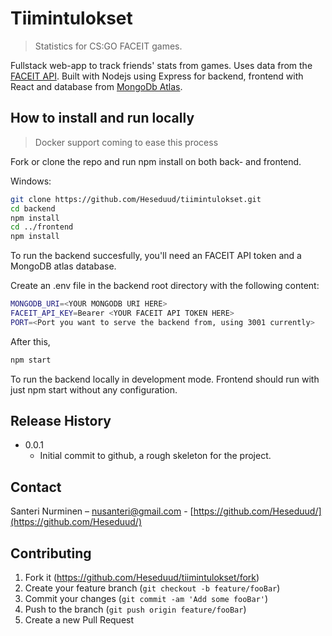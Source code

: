 # Tiimintulokset
> Statistics for CS:GO FACEIT games.

Fullstack web-app to track friends' stats from games. Uses data from the [FACEIT API](https://developers.faceit.com/docs/tools/data-api).
Built with Nodejs using Express for backend, frontend with React and database from [MongoDb Atlas](https://www.mongodb.com/cloud/atlas).


## How to install and run locally

> Docker support coming to ease this process

Fork or clone the repo and run npm install on both back- and frontend.

Windows:

```sh
git clone https://github.com/Heseduud/tiimintulokset.git
cd backend
npm install
cd ../frontend
npm install
```

To run the backend succesfully, you'll need an FACEIT API token and a MongoDB atlas database.

Create an .env file in the backend root directory with the following content:
```sh
MONGODB_URI=<YOUR MONGODB URI HERE>
FACEIT_API_KEY=Bearer <YOUR FACEIT API TOKEN HERE>
PORT=<Port you want to serve the backend from, using 3001 currently>
```
After this, 
```sh
npm start
```
To run the backend locally in development mode. Frontend should run with just npm start without any configuration.


## Release History

* 0.0.1
    * Initial commit to github, a rough skeleton for the project.

## Contact

Santeri Nurminen – nusanteri@gmail.com - 
[https://github.com/Heseduud/](https://github.com/Heseduud/)


## Contributing

1. Fork it (<https://github.com/Heseduud/tiimintulokset/fork>)
2. Create your feature branch (`git checkout -b feature/fooBar`)
3. Commit your changes (`git commit -am 'Add some fooBar'`)
4. Push to the branch (`git push origin feature/fooBar`)
5. Create a new Pull Request
